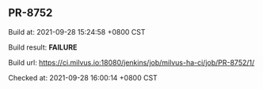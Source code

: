 <h2><a name="pr-8752" class="anchor" href="#pr-8752" rel="nofollow" aria-hidden="true"><span class="octicon octicon-link"></span></a>PR-8752</h2>

<p>Build at: 2021-09-28 15:24:58 +0800 CST</p>

<p>Build result: <strong>FAILURE</strong></p>

<p>Build url: <a href="https://ci.milvus.io:18080/jenkins/job/milvus-ha-ci/job/PR-8752/1/" rel="nofollow">https://ci.milvus.io:18080/jenkins/job/milvus-ha-ci/job/PR-8752/1/</a></p>

<p>Checked at: 2021-09-28 16:00:14 +0800 CST</p>
